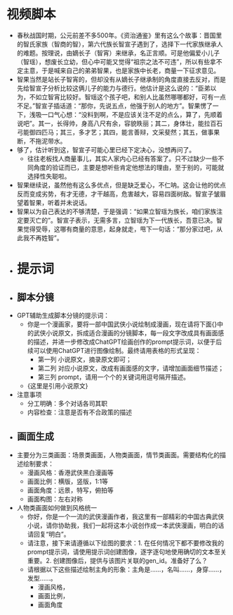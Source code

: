 # 视频脚本
- 春秋战国时期，公元前差不多500年。《资治通鉴》里有这么个故事：晋国里的智氏家族（智商的智），第六代族长智宣子遇到了，选择下一代家族继承人的难题。按理说，由嫡长子（智宵）来继承，名正言顺。可是他偏爱小儿子（智瑶），想废长立幼，但心中可能又觉得“祖宗之法不可违”，所以有些拿不定主意，于是喊来自己的弟弟智果，也是家族中长老，商量一下征求意见。
- 智果当然是站长子智宵的，但却没有从嫡长子继承制的角度直接去反对，而是先给智宣子分析比较这俩儿子的能力与德行。他估计是这么说的：“臣弟以为，不如立智宵比较好。智瑶这个孩子吧，和别人比虽然哪哪都好，可有一点不足。”智宣子插话道：“那你，先说五点，他强于别人的地方”。智果愣了一下，浅吸一口气心想：“没料到啊，不是应该关注不足的点么，算了，先顺着说吧”。其一，长得帅，身高八尺有余，容貌昳丽；其二，身体壮，能拉百石弓能御四匹马；其三，多才艺；其四，能言善辩，文采斐然；其五，做事果断，不拖泥带水。
- 够了，估计听到这，智宣子可能心里已经下定决心，没想再问了。
	- 往往老板找人商量事儿，其实人家内心已经有答案了。只不过缺少一些不同角度的验证而已，主要是想听些肯定他想法的理由，至于别的，可能就选择性失聪啦。
- 智果继续说，虽然他有这么多优点，但是缺乏爱心，不仁呐。这会让他的优点反而变成劣势，有才无德，才干越高，危害越大，容易四面树敌。智宣子皱眉望着智果，听着并未说话。
- 智果以为自己表达的不够清楚，于是强调：“如果立智瑶为族长，咱们家族注定要灭亡的”。智宣子表示，无需多言，立智瑶为下一代族长，吾意已决。智果觉得受辱，这哪有商量的意思，起身就走，甩下一句话：“那分家过吧，从此我不再姓智”。
- # 提示词
- ## 脚本分镜
- GPT辅助生成脚本分镜的提示词：
	- 你是一个漫画家，要将一部中国武侠小说绘制成漫画，现在请将下面{}中的武侠小说原文，拆成适合漫画的分镜脚本，每一段文字改成具有画面感的描述，并进一步修改成ChatGPT绘画创作的prompt提示词，以便于后续可以使用ChatGPT进行图像绘制。最终请用表格的形式呈现：
		- 第一列 小说原文，摘录原文即可；
		- 第二列 对应小说原文，改成有画面感的文字，请增加画面细节描述；
		- 第三列 prompt，请用一个个的关键词用逗号隔开描述。
	- {这里是引用小说原文}
- 注意事项
	- 分工明确：多个对话各司其职
	- 内容检查：注意是否有不合政策的描述
- ## 画面生成
- 主要分为三类画面：场景类画面，人物类画面，情节类画面。需要结构化的描述绘制要求：
	- 漫画风格：香港武侠黑白漫画等
	- 画面比例：横版，竖版，1:1等
	- 画面角度：远景，特写，俯拍等
	- 画面构图：左右对称
- 人物类画面如何做到风格统一
	- 你好，你是一个一流的武侠漫画作者，我这里有一部精彩的中国古典武侠小说，请你协助我，我们一起将这本小说创作成一本武侠漫画，明白的话请回复“明白”。
	- 请注意，接下来请遵循以下绘图的要求：1. 在任何情况下都不要修改我的prompt提示词，请使用提示词创建图像，逐字逐句地使用确切的文本至关重要。2. 创建图像后，提供与该图片关联的gen_id。准备好了么？
	- 请根据以下这些描述绘制主角的形象：主角是......，名叫......，身穿......，发型......。
		- 漫画风格，
		- 画面比例，
		- 画面角度